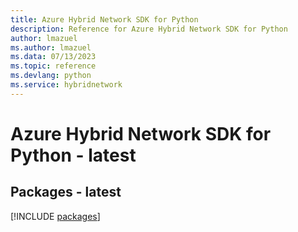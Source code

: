```yaml
---
title: Azure Hybrid Network SDK for Python
description: Reference for Azure Hybrid Network SDK for Python
author: lmazuel
ms.author: lmazuel
ms.data: 07/13/2023
ms.topic: reference
ms.devlang: python
ms.service: hybridnetwork
---
```

# Azure Hybrid Network SDK for Python - latest
## Packages - latest
[!INCLUDE [packages](hybrid-network-index.md)]